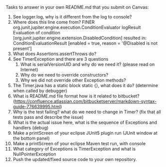 Tasks to answer in your own README.md that you submit on Canvas:

1.  See logger.log, why is it different from the log to console?
1.  Where does this line come from? FINER org.junit.jupiter.engine.execution.ConditionEvaluator logResult Evaluation of condition [org.junit.jupiter.engine.extension.DisabledCondition] resulted in: ConditionEvaluationResult [enabled = true, reason = '@Disabled is not present']
1.  What does Assertions.assertThrows do?
1.  See TimerException and there are 3 questions
    1.  What is serialVersionUID and why do we need it? (please read on Internet)
    2.  Why do we need to override constructors?
    3.  Why we did not override other Exception methods?	
1.  The Timer.java has a static block static {}, what does it do? (determine when called by debugger)
1.  What is README.md file format how is it related to bitbucket? (https://confluence.atlassian.com/bitbucketserver/markdown-syntax-guide-776639995.html)
1.  Why is the test failing? what do we need to change in Timer? (fix that all tests pass and describe the issue)
1.  What is the actual issue here, what is the sequence of Exceptions and handlers (debug)
1.  Make a printScreen of your eclipse JUnit5 plugin run (JUnit window at the bottom panel) 
1.  Make a printScreen of your eclipse Maven test run, with console
1.  What category of Exceptions is TimerException and what is NullPointerException
1.  Push the updated/fixed source code to your own repository.
